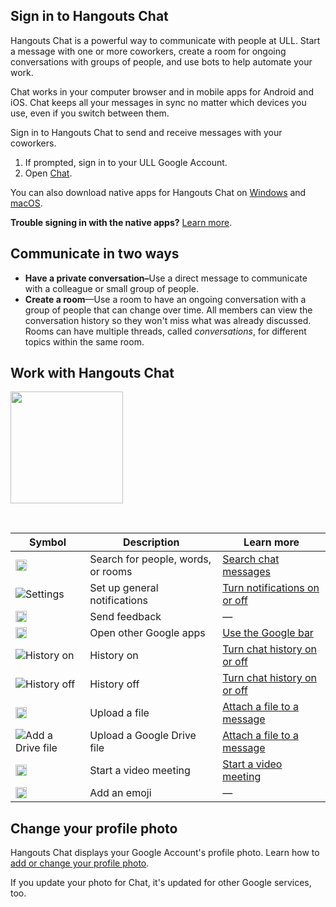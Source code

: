 
<h2>Sign in to Hangouts Chat</h2>

<p>Hangouts Chat is a powerful way to communicate with people at ULL. Start a message with one or more coworkers, create a room for ongoing conversations with groups of people, and use bots to help automate your work.</p>

<p>Chat works in your computer browser and in mobile apps for Android and iOS. Chat keeps all your messages in sync no matter which devices you use, even if you switch between them.</p>


<p>Sign in to Hangouts Chat to send and receive messages with your coworkers.</p>

<ol>
  <li>If prompted, sign in to your ULL Google Account.</li>
  <li>Open <a href="https://chat.google.com" target="_blank" rel="noopener">Chat</a>.</li>
  
</ol>


<p>You can also download native apps for Hangouts Chat on <a href="https://dl.google.com/chat/latest/InstallHangoutsChat.msi" target="_blank" rel="noopener">Windows</a> and <a href="https://dl.google.com/chat/latest/InstallHangoutsChat.dmg" target="_blank" rel="noopener">macOS</a>.</p>

<p><strong>Trouble signing in with the native apps?</strong> <a href="https://support.google.com/hangoutschat/answer/7666814" target="_blank" rel="noopener">Learn more</a>.</p>

<h2>Communicate in two ways</h2>

<ul>
  <li><strong>Have a private conversation–</strong>Use a direct message to communicate with a colleague or small group of people.</li>
  <li><strong>Create a room</strong>—Use a room to have an ongoing conversation with a group of people that can change over time. All members can view the conversation history so they won't miss what was already discussed. Rooms can have multiple threads, called <em>conversations</em>, for different topics within the same room.</li>
</ul>

<h2>Work with Hangouts Chat</h2>
<img src="https://lh3.googleusercontent.com/BTjWqpGvgb5iWdOQmTEyQkwK7m049hp2TbmU5k-BIIco1PFvg4cxZ8BFCGmaM-vDRE8=w223" width="180" height="179" alt="">

<p>&nbsp;</p>

<table class="nice-table">
  <thead>
    <tr>
      <th>Symbol</th>
      <th>Description</th>
      <th>Learn more</th>
    </tr>
  </thead>
  <tbody>
    <tr>
      <td><img src="//storage.googleapis.com/support-kms-prod/BJpfNAcSpEVcsadaekX5U3TVb39MxpHULWJL" width="18" height="18" alt="Search" title="Search"></td>
      <td>Search for people, words, or rooms</td>
      <td><a href="https://support.google.com/hangoutschat/answer/7655805">Search chat messages</a></td>
    </tr>
    <tr>
      <td><img src="//storage.googleapis.com/support-kms-prod/VprO3fySW4nYaNnTKAPqZ8Z7n9V32ktRP6ys" width="auto" height="auto" alt="Settings" title="Settings"></td>
      <td>Set up general notifications</td>
      <td><a href="https://support.google.com/hangoutschat/answer/7655718">Turn notifications on or off</a></td>
    </tr>
    <tr>
      <td><img src="//lh3.googleusercontent.com/x6DKbNOd3Brzwbo7djhS2_p2CHZk3brEpuXCigKhBWYhVWmib0XWGk7wgSFvyBMZ6g=w18" width="18" height="18" alt="Feedback" title="Feedback"></td>
      <td>Send feedback</td>
      <td>—</td>
    </tr>
    <tr>
      <td><img src="//lh3.googleusercontent.com/E_wyVP2oRY3Uya-X-I-IQB0Twj5mrqiEDrFPhFcdoSnzjd7LPHDssDzxrqg5ck_asjU=w18" width="18 px" height="18 px" alt="App Launcher" title="App Launcher"></td>
      <td>Open other Google apps</td>
      <td><a href="https://support.google.com/accounts/answer/1714464">Use the Google bar</a></td>
    </tr>
    <tr>
      <td><img src="//lh3.googleusercontent.com/E8CYge2Kqs4tnvE9PIrCwJ5-SBGKJan-y-dgeBzq_xsClOXrhQluKRHp0dG-kihk6w5j=w18" width="auto" height="auto" alt="History on" title="History on"></td>
      <td>History on</td>
      <td><a href="https://support.google.com/hangoutschat/answer/7664687">Turn chat history on or off</a></td>
    </tr>
    <tr>
      <td><img src="//lh3.googleusercontent.com/G-pWq7OhH0zGix9mxx6lOZIxTAYs5GTe1i6Z9VDfrM6DZI3VXIjFLnKpo6_OZE6gpfM=w18" width="auto" height="auto" alt="History off" title="History off"></td>
      <td>History off</td>
      <td><a href="https://support.google.com/hangoutschat/answer/7664687">Turn chat history on or off</a></td>
    </tr>
    <tr>
      <td><img src="//lh3.googleusercontent.com/2kBf89XtxY3CbCBrYMtSgX7omoVxxvGc3OPmDw5FNWGZDoj8IdSZXFNCodfGRXA5Yw=w18" width="18" height="18" alt="Upload" title="Upload"></td>
      <td>Upload a file</td>
      <td><a href="https://support.google.com/hangoutschat/answer/7651457">Attach a file to a message</a></td>
    </tr>
    <tr>
      <td><img src="//lh3.googleusercontent.com/Yr7MSg-Y54wDHqsyb5EqWzVI-OPE-YX3dhTRaNr6fRYxfmSKAEdzMz14aJsvwVFgYDz9=w18" height="auto" alt="Add a Drive file" title="Add a Drive file"></td>
      <td>Upload a Google Drive file</td>
      <td><a href="https://support.google.com/hangoutschat/answer/7651457">Attach a file to a message</a></td>
    </tr>
    <tr>
      <td><img src="//storage.cloud.google.com/support-kms-prod/xv6TJ4ojaxgfOq6Lw2ghtVrqTtNDdCv0LDC0" width="18" height="18" alt="Add video meeting" title="Add video meeting"></td>
      <td>Start a video meeting</td>
      <td><a href="https://support.google.com/hangoutschat/answer/7653283">Start a video meeting</a></td>
    </tr>
    <tr>
      <td><img src="//storage.googleapis.com/support-kms-prod/bF81WDpFhrI1tJwZMfVdYqb5uaGViN8MhET4" width="18" height="18" alt="Emoji" title="Emoji"></td>
      <td>Add an emoji</td>
      <td>—</td>
    </tr>
  </tbody>
</table>

<h2>Change your profile photo</h2>

<p>Hangouts Chat displays your Google Account's profile photo. Learn how to <a href="https://support.google.com/accounts/answer/27442" rel="noopener">add or change your profile photo</a>.</p>

<p>If you update your photo for Chat, it's updated for other Google services, too.</p>
